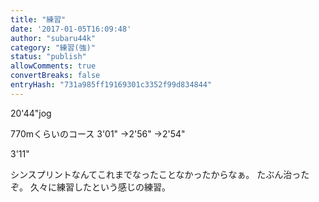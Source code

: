 ```yaml
---
title: "練習"
date: '2017-01-05T16:09:48'
author: "subaru44k"
category: "練習(強)"
status: "publish"
allowComments: true
convertBreaks: false
entryHash: "731a985ff19169301c3352f99d834844"
---
```

20'44"jog

770mくらいのコース
3'01"
→2'56"
→2'54"

3'11"

シンスプリントなんてこれまでなったことなかったからなぁ。
たぶん治ったぞ。
久々に練習したという感じの練習。
